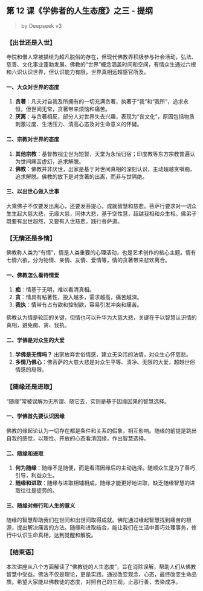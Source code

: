 ## 第 12 课《学佛者的人生态度》之三 - 提纲

> by Deepseek v3

### 【出世还是入世】

寺院和僧人常被描绘为超凡脱俗的存在，但现代佛教界积极参与社会活动，弘法、慈善、文化事业蓬勃发展。佛教的“世界”概念涵盖时间和空间，有情众生通过六根和六识认识世界，但认识能力有限，世界真相远超感官所及。

#### 一、大众对世界的态度

1. **贪著**：凡夫对自我及所拥有的一切充满贪著，执著于“我”和“我所”，追求永恒，但世间无常，贪著带来烦恼和痛苦。
2. **厌离**：与贪著相反，部分人对世界失去兴趣，表现为“丧文化”，原因包括物质刺激过度、生活压力、清高心态及对生命意义的怀疑。

#### 二、宗教对世界的态度

1. **其他宗教**：基督教视尘世为短暂，天堂为永恒归宿；印度教等东方宗教普遍认为世间痛苦虚幻，追求解脱。
2. **佛教**：佛教并非厌世，出家是基于对世间真相的深刻认识，主动超越贪嗔痴，追求解脱。佛教的放下是对贪著的出离，而非与世隔绝。

#### 三、以出世心做入世事

大乘佛子不仅要发出离心，还要发菩提心，成就智慧和慈悲。菩萨行要求对一切众生生起大慈大悲，无缘大慈，同体大悲，基于空性慧，超越我相和众生相。佛弟子既要有出世超然，又要有入世慈悲，践行菩萨道。

### 【无情还是多情】

佛教称人类为“有情”，情是人类重要的心理活动，也是艺术创作的核心主题。情有七情六欲，分为物情、亲情、友情、爱情等，情的贪著带来悲欢离合。

#### 一、佛教怎么看待情爱

1. **痴**：情基于无明，难以看清真相。
2. **贪**：情具有粘著性，投入越多，需求越高，痛苦越深。
3. **我执**：情带有占有欲和控制欲，容易引发冲突和痛苦。

佛教认为情是轮回的关键，但情也可以升华为大慈大悲，关键在于以智慧认识情的真相，避免痴、贪、我执。

#### 二、学佛是对众生的大爱

1. **学佛是无情吗？** 出家放弃世俗情感，建立无染污的法情，对众生心怀慈悲。
2. **多情乃佛心**：佛菩萨的大慈大悲是对众生平等、清净、无限的大爱，超越世俗情感的局限。

### 【随缘还是进取】

“随缘”常被误解为无所谓、随它去，实则是基于因缘因果的智慧选择。

#### 一、学佛首先要认识因缘

佛教的缘起论认为一切存在都是条件和关系的假象，相互影响。随缘的前提是跳出自我的感觉，以理性、开放的心态看清因缘，作出智慧选择。

#### 二、随缘和进取

1. **何为随缘**：随缘不是随便，而是看清因缘后的主动选择。随顺众生是为了善巧引导，利益众生。
2. **随缘和进取**：随缘与进取相辅相成，随缘才能更好地进取，缺乏随缘智慧的进取往往是徒劳的。

#### 三、随缘对修行和人生的意义

随缘的智慧帮助我们在世间和出世间取得成就。佛陀通过缘起智慧找到痛苦的根源，提出解决痛苦的方法。随缘和进取结合，能让我们在生活中善巧处理事务，修行中认识生命真相，达到觉醒和解脱。

### 【结束语】

本次讲座从八个方面解读了“佛教徒的人生态度”，旨在消除误解，帮助人们从佛教智慧中受益。佛法不仅是理论，更是实践，通过改变观念、心态，最终改变生命品质。希望大家能以佛教徒的态度，对照自己的三观，止恶行善，去染成净。
